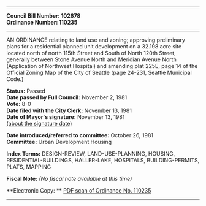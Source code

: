 * * * * *  
  
**Council Bill Number: [](#h0)[](#h2)102678**   
**Ordinance Number: 110235**  
  
* * * * *  
  
AN ORDINANCE relating to land use and zoning; approving preliminary plans for a residential planned unit development on a 32.198 acre site located north of north 115th Street and South of North 120th Street, generally between Stone Avenue North and Meridian Avenue North (Application of Northwest Hospital) and amending plat 225E, page 14 of the Official Zoning Map of the City of Seattle (page 24-231, Seattle Municipal Code.)  
  
**Status:** Passed   
**Date passed by Full Council:** November 2, 1981   
**Vote:** 8-0   
**Date filed with the City Clerk:** November 13, 1981   
**Date of Mayor's signature:** November 13, 1981   
[(about the signature date)](/~public/approvaldate.htm)   
  
  
**Date introduced/referred to committee:** October 26, 1981   
**Committee:** Urban Development Housing   
  
**Index Terms:** DESIGN-REVIEW, LAND-USE-PLANNING, HOUSING, RESIDENTIAL-BUILDINGS, HALLER-LAKE, HOSPITALS, BUILDING-PERMITS, PLATS, MAPPING  
  
**Fiscal Note:** *(No fiscal note available at this time)*  
  
**Electronic Copy: ** [PDF scan of Ordinance No. 110235](/~archives/Ordinances/Ord_110235.pdf)  
  
* * * * *  
